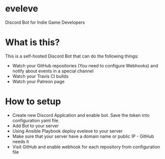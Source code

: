 # eveleve
Discord Bot for Indie Game Developers

# What is this?
This is a self-hosted Discord Bot that can do the following things:
* Watch your GitHub repositories (You need to configure Webhooks) and notify about events in a special channel
* Watch your Travis CI builds 
* Watch your Patreon page

# How to setup
* Create new Discord Applcation and enable bot. Save the token into configuration yaml file. 
* Add Bot to your server
* Using Ansible Playbook deploy eveleve to your server
* Make sure that your server have a domain name or public IP - GitHub needs it
* Visit GitHub and enable webhook for each repository from configuration file
